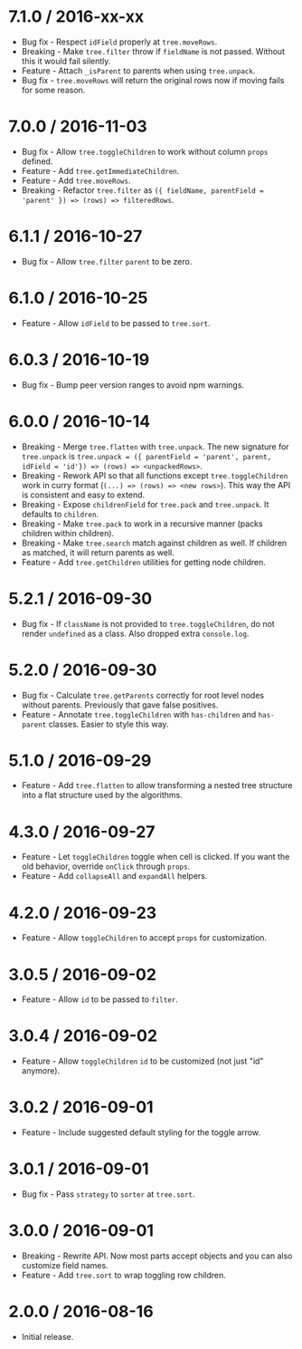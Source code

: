 7.1.0 / 2016-xx-xx
==================

  * Bug fix - Respect `idField` properly at `tree.moveRows`.
  * Breaking - Make `tree.filter` throw if `fieldName` is not passed. Without this it would fail silently.
  * Feature - Attach `_isParent` to parents when using `tree.unpack`.
  * Bug fix - `tree.moveRows` will return the original rows now if moving fails for some reason.

7.0.0 / 2016-11-03
==================

  * Bug fix - Allow `tree.toggleChildren` to work without column `props` defined.
  * Feature - Add `tree.getImmediateChildren`.
  * Feature - Add `tree.moveRows`.
  * Breaking - Refactor `tree.filter` as `({ fieldName, parentField = 'parent' }) => (rows) => filteredRows`.

6.1.1 / 2016-10-27
==================

  * Bug fix - Allow `tree.filter` `parent` to be zero.

6.1.0 / 2016-10-25
==================

  * Feature - Allow `idField` to be passed to `tree.sort`.

6.0.3 / 2016-10-19
==================

  * Bug fix - Bump peer version ranges to avoid npm warnings.

6.0.0 / 2016-10-14
==================

  * Breaking - Merge `tree.flatten` with `tree.unpack`. The new signature for `tree.unpack` is `tree.unpack = ({ parentField = 'parent', parent, idField = 'id'}) => (rows) => <unpackedRows>`.
  * Breaking - Rework API so that all functions except `tree.toggleChildren` work in curry format (`(...) => (rows) => <new rows>`). This way the API is consistent and easy to extend.
  * Breaking - Expose `childrenField` for `tree.pack` and `tree.unpack`. It defaults to `children`.
  * Breaking - Make `tree.pack` to work in a recursive manner (packs children within children).
  * Breaking - Make `tree.search` match against children as well. If children as matched, it will return parents as well.
  * Feature - Add `tree.getChildren` utilities for getting node children.

5.2.1 / 2016-09-30
==================

  * Bug fix - If `className` is not provided to `tree.toggleChildren`, do not render `undefined` as a class. Also dropped extra `console.log`.

5.2.0 / 2016-09-30
==================

  * Bug fix - Calculate `tree.getParents` correctly for root level nodes without parents. Previously that gave false positives.
  * Feature - Annotate `tree.toggleChildren` with `has-children` and `has-parent` classes. Easier to style this way.

5.1.0 / 2016-09-29
==================

  * Feature - Add `tree.flatten` to allow transforming a nested tree structure into a flat structure used by the algorithms.

4.3.0 / 2016-09-27
==================

  * Feature - Let `toggleChildren` toggle when cell is clicked. If you want the old behavior, override `onClick` through `props`.
  * Feature - Add `collapseAll` and `expandAll` helpers.

4.2.0 / 2016-09-23
==================

  * Feature - Allow `toggleChildren` to accept `props` for customization.

3.0.5 / 2016-09-02
==================

  * Feature - Allow `id` to be passed to `filter`.

3.0.4 / 2016-09-02
==================

  * Feature - Allow `toggleChildren` `id` to be customized (not just "id" anymore).

3.0.2 / 2016-09-01
==================

  * Feature - Include suggested default styling for the toggle arrow.

3.0.1 / 2016-09-01
==================

  * Bug fix - Pass `strategy` to `sorter` at `tree.sort`.

3.0.0 / 2016-09-01
==================

  * Breaking - Rewrite API. Now most parts accept objects and you can also customize field names.
  * Feature - Add `tree.sort` to wrap toggling row children.

2.0.0 / 2016-08-16
==================

  * Initial release.

